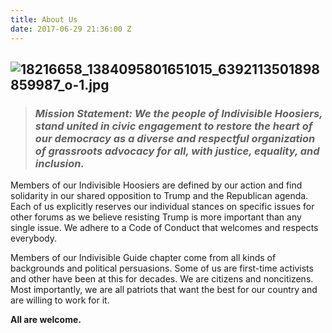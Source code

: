 ```yaml
---
title: About Us
date: 2017-06-29 21:36:00 Z
---
```


## ![18216658_1384095801651015_6392113501898859987_o-1.jpg](/uploads/18216658_1384095801651015_6392113501898859987_o-1.jpg)

> ### *Mission Statement: We the people of Indivisible Hoosiers, stand united in civic engagement to restore the heart of our democracy as a diverse and respectful organization of grassroots advocacy for all, with justice, equality, and inclusion.*

Members of our Indivisible Hoosiers are defined by our action and find solidarity in our shared opposition to Trump and the Republican agenda. Each of us explicitly reserves our individual stances on specific issues for other forums as we believe resisting Trump is more important than any single issue. We adhere to a Code of Conduct that welcomes and respects everybody.

Members of our Indivisible Guide chapter come from all kinds of backgrounds and political persuasions. Some of us are first-time activists and other have been at this for decades. We are citizens and noncitizens. Most importantly, we are all patriots that want the best for our country and are willing to work for it.

**All are welcome.**